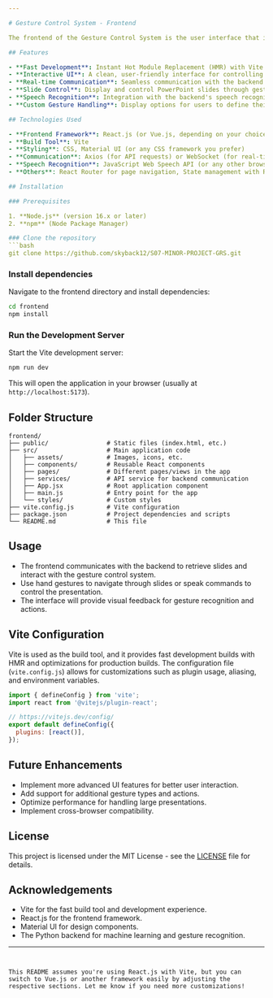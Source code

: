 ```yaml
---

# Gesture Control System - Frontend

The frontend of the Gesture Control System is the user interface that interacts with the backend and allows users to control presentations using gestures and voice commands. This project is built with **Vite** for a fast, optimized development experience.

## Features

- **Fast Development**: Instant Hot Module Replacement (HMR) with Vite for a smooth development experience.
- **Interactive UI**: A clean, user-friendly interface for controlling presentations.
- **Real-time Communication**: Seamless communication with the backend using RESTful APIs or WebSockets.
- **Slide Control**: Display and control PowerPoint slides through gestures and voice.
- **Speech Recognition**: Integration with the backend's speech recognition system to control slides.
- **Custom Gesture Handling**: Display options for users to define their gestures for interaction.

## Technologies Used

- **Frontend Framework**: React.js (or Vue.js, depending on your choice)
- **Build Tool**: Vite
- **Styling**: CSS, Material UI (or any CSS framework you prefer)
- **Communication**: Axios (for API requests) or WebSocket (for real-time communication)
- **Speech Recognition**: JavaScript Web Speech API (or any other browser-based speech library)
- **Others**: React Router for page navigation, State management with Redux (optional)

## Installation

### Prerequisites

1. **Node.js** (version 16.x or later)
2. **npm** (Node Package Manager)

### Clone the repository
```bash
git clone https://github.com/skyback12/S07-MINOR-PROJECT-GRS.git
```

### Install dependencies
Navigate to the frontend directory and install dependencies:
```bash
cd frontend
npm install
```

### Run the Development Server
Start the Vite development server:
```bash
npm run dev
```
This will open the application in your browser (usually at `http://localhost:5173`).

## Folder Structure

```
frontend/
├── public/                # Static files (index.html, etc.)
├── src/                   # Main application code
│   ├── assets/            # Images, icons, etc.
│   ├── components/        # Reusable React components
│   ├── pages/             # Different pages/views in the app
│   ├── services/          # API service for backend communication
│   ├── App.jsx            # Root application component
│   ├── main.js            # Entry point for the app
│   └── styles/            # Custom styles
├── vite.config.js         # Vite configuration
├── package.json           # Project dependencies and scripts
└── README.md              # This file
```

## Usage

- The frontend communicates with the backend to retrieve slides and interact with the gesture control system.
- Use hand gestures to navigate through slides or speak commands to control the presentation.
- The interface will provide visual feedback for gesture recognition and actions.

## Vite Configuration

Vite is used as the build tool, and it provides fast development builds with HMR and optimizations for production builds. The configuration file (`vite.config.js`) allows for customizations such as plugin usage, aliasing, and environment variables.

```js
import { defineConfig } from 'vite';
import react from '@vitejs/plugin-react';

// https://vitejs.dev/config/
export default defineConfig({
  plugins: [react()],
});
```

## Future Enhancements

- Implement more advanced UI features for better user interaction.
- Add support for additional gesture types and actions.
- Optimize performance for handling large presentations.
- Implement cross-browser compatibility.

## License

This project is licensed under the MIT License - see the [LICENSE](LICENSE) file for details.

## Acknowledgements

- Vite for the fast build tool and development experience.
- React.js for the frontend framework.
- Material UI for design components.
- The Python backend for machine learning and gesture recognition.

---
```


This README assumes you're using React.js with Vite, but you can switch to Vue.js or another framework easily by adjusting the respective sections. Let me know if you need more customizations!
